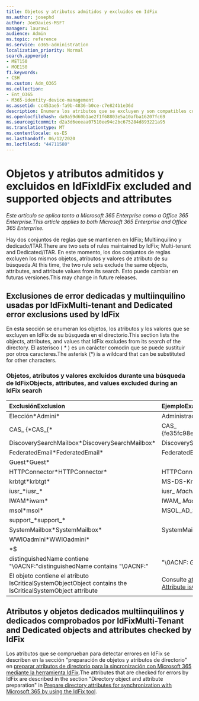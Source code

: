 ```yaml
---
title: Objetos y atributos admitidos y excluidos en IdFix
ms.author: josephd
author: JoeDavies-MSFT
manager: laurawi
audience: Admin
ms.topic: reference
ms.service: o365-administration
localization_priority: Normal
search.appverid:
- MET150
- MOE150
f1.keywords:
- CSH
ms.custom: Adm_O365
ms.collection:
- Ent_O365
- M365-identity-device-management
ms.assetid: cc453ae5-fa9b-4836-b0ce-c7e824b1e36d
description: Enumera los atributos que se excluyen y son compatibles con la herramienta IdFix.
ms.openlocfilehash: da9a59d60b1ae2f1f68803e5a10afba16207fc69
ms.sourcegitcommit: d2a3d6eeeaa07510ee94c2bc675284d893221a95
ms.translationtype: MT
ms.contentlocale: es-ES
ms.lasthandoff: 06/12/2020
ms.locfileid: "44711580"
---
```

# <a name="idfix-excluded-and-supported-objects-and-attributes"></a><span data-ttu-id="4a73b-103">Objetos y atributos admitidos y excluidos en IdFix</span><span class="sxs-lookup"><span data-stu-id="4a73b-103">IdFix excluded and supported objects and attributes</span></span>

<span data-ttu-id="4a73b-104">*Este artículo se aplica tanto a Microsoft 365 Enterprise como a Office 365 Enterprise.*</span><span class="sxs-lookup"><span data-stu-id="4a73b-104">*This article applies to both Microsoft 365 Enterprise and Office 365 Enterprise.*</span></span>

<span data-ttu-id="4a73b-105">Hay dos conjuntos de reglas que se mantienen en IdFix; Multiinquilino y dedicado/ITAR.</span><span class="sxs-lookup"><span data-stu-id="4a73b-105">There are two sets of rules maintained by IdFix; Multi-tenant and Dedicated/ITAR.</span></span> <span data-ttu-id="4a73b-106">En este momento, los dos conjuntos de reglas excluyen los mismos objetos, atributos y valores de atributo de su búsqueda.</span><span class="sxs-lookup"><span data-stu-id="4a73b-106">At this time, the two rule sets exclude the same objects, attributes, and attribute values from its search.</span></span> <span data-ttu-id="4a73b-107">Esto puede cambiar en futuras versiones.</span><span class="sxs-lookup"><span data-stu-id="4a73b-107">This may change in future releases.</span></span>
  
## <a name="multi-tenant-and-dedicated-error-exclusions-used-by-idfix"></a><span data-ttu-id="4a73b-108">Exclusiones de error dedicadas y multiinquilino usadas por IdFix</span><span class="sxs-lookup"><span data-stu-id="4a73b-108">Multi-tenant and Dedicated error exclusions used by IdFix</span></span>
<span data-ttu-id="4a73b-109">En esta sección se enumeran los objetos, los atributos y los valores que se excluyen en IdFix de su búsqueda en el directorio.</span><span class="sxs-lookup"><span data-stu-id="4a73b-109">This section lists the objects, attributes, and values that IdFix excludes from its search of the directory.</span></span> <span data-ttu-id="4a73b-110">El asterisco ( \* ) es un carácter comodín que se puede sustituir por otros caracteres.</span><span class="sxs-lookup"><span data-stu-id="4a73b-110">The asterisk (\*) is a wildcard that can be substituted for other characters.</span></span>
  
### <a name="objects-attributes-and-values-excluded-during-an-idfix-search"></a><span data-ttu-id="4a73b-111">Objetos, atributos y valores excluidos durante una búsqueda de IdFix</span><span class="sxs-lookup"><span data-stu-id="4a73b-111">Objects, attributes, and values excluded during an IdFix search</span></span>

|<span data-ttu-id="4a73b-112">**Exclusión**</span><span class="sxs-lookup"><span data-stu-id="4a73b-112">**Exclusion**</span></span>|<span data-ttu-id="4a73b-113">**Ejemplo**</span><span class="sxs-lookup"><span data-stu-id="4a73b-113">**Example**</span></span>|
|:-----|:-----|
|<span data-ttu-id="4a73b-114">Elección\*</span><span class="sxs-lookup"><span data-stu-id="4a73b-114">Admini\*</span></span> |<span data-ttu-id="4a73b-115">Administrador</span><span class="sxs-lookup"><span data-stu-id="4a73b-115">Administrator</span></span> |
|<span data-ttu-id="4a73b-116">CAS_ {\*</span><span class="sxs-lookup"><span data-stu-id="4a73b-116">CAS_{\*</span></span>  |<span data-ttu-id="4a73b-117">CAS_ {fe35fc98e69e4d08}</span><span class="sxs-lookup"><span data-stu-id="4a73b-117">CAS_{fe35fc98e69e4d08}</span></span> |
|<span data-ttu-id="4a73b-118">DiscoverySearchMailbox\*</span><span class="sxs-lookup"><span data-stu-id="4a73b-118">DiscoverySearchMailbox\*</span></span>  |<span data-ttu-id="4a73b-119">DiscoverySearchMailbox</span><span class="sxs-lookup"><span data-stu-id="4a73b-119">DiscoverySearchMailbox</span></span>  |
|<span data-ttu-id="4a73b-120">FederatedEmail\*</span><span class="sxs-lookup"><span data-stu-id="4a73b-120">FederatedEmail\*</span></span> |<span data-ttu-id="4a73b-121">FederatedEmail.</span><span class="sxs-lookup"><span data-stu-id="4a73b-121">FederatedEmail.</span></span> <span data-ttu-id="4a73b-122">*GUID*</span><span class="sxs-lookup"><span data-stu-id="4a73b-122">*GUID*</span></span> |
|<span data-ttu-id="4a73b-123">Guest\*</span><span class="sxs-lookup"><span data-stu-id="4a73b-123">Guest\*</span></span> ||
|<span data-ttu-id="4a73b-124">HTTPConnector\*</span><span class="sxs-lookup"><span data-stu-id="4a73b-124">HTTPConnector\*</span></span>  |<span data-ttu-id="4a73b-125">HTTPConnector</span><span class="sxs-lookup"><span data-stu-id="4a73b-125">HTTPConnector</span></span> |
|<span data-ttu-id="4a73b-126">krbtgt\*</span><span class="sxs-lookup"><span data-stu-id="4a73b-126">krbtgt\*</span></span> |<span data-ttu-id="4a73b-127">MS-DS-KrbTgt-Link</span><span class="sxs-lookup"><span data-stu-id="4a73b-127">ms-DS-KrbTgt-Link</span></span> |
|<span data-ttu-id="4a73b-128">iusr_\*</span><span class="sxs-lookup"><span data-stu-id="4a73b-128">iusr_\*</span></span> |<span data-ttu-id="4a73b-129">iusr_ *MachineName*</span><span class="sxs-lookup"><span data-stu-id="4a73b-129">iusr_ *machinename*</span></span> |
|<span data-ttu-id="4a73b-130">IWAM\*</span><span class="sxs-lookup"><span data-stu-id="4a73b-130">iwam\*</span></span>  |<span data-ttu-id="4a73b-131">IWAM_ *MachineName*</span><span class="sxs-lookup"><span data-stu-id="4a73b-131">IWAM_ *machinename*</span></span> |
|<span data-ttu-id="4a73b-132">msol\*</span><span class="sxs-lookup"><span data-stu-id="4a73b-132">msol\*</span></span> |<span data-ttu-id="4a73b-133">MSOL_AD_SYNC</span><span class="sxs-lookup"><span data-stu-id="4a73b-133">MSOL_AD_SYNC</span></span> |
|<span data-ttu-id="4a73b-134">support_\*</span><span class="sxs-lookup"><span data-stu-id="4a73b-134">support_\*</span></span> ||
|<span data-ttu-id="4a73b-135">SystemMailbox\*</span><span class="sxs-lookup"><span data-stu-id="4a73b-135">SystemMailbox\*</span></span> |<span data-ttu-id="4a73b-136">SystemMailbox { *GUID* }</span><span class="sxs-lookup"><span data-stu-id="4a73b-136">Systemmailbox{ *GUID*  }</span></span>|
|<span data-ttu-id="4a73b-137">WWIOadmini\*</span><span class="sxs-lookup"><span data-stu-id="4a73b-137">WWIOadmini\*</span></span>  ||
|\*$ ||
|<span data-ttu-id="4a73b-138">distinguishedName contiene "\0ACNF:"</span><span class="sxs-lookup"><span data-stu-id="4a73b-138">distinguishedName contains "\0ACNF:"</span></span>|<span data-ttu-id="4a73b-139">"\0ACNF: *GUID* "</span><span class="sxs-lookup"><span data-stu-id="4a73b-139">"\0ACNF: *GUID*  "</span></span> |
|<span data-ttu-id="4a73b-140">El objeto contiene el atributo IsCriticalSystemObject</span><span class="sxs-lookup"><span data-stu-id="4a73b-140">Object contains the IsCriticalSystemObject attribute</span></span> |<span data-ttu-id="4a73b-141">Consulte [atributos isCriticalSystemObject](https://go.microsoft.com/fwlink/p/?LinkId=401169).</span><span class="sxs-lookup"><span data-stu-id="4a73b-141">See [Attribute isCriticalSystemObject](https://go.microsoft.com/fwlink/p/?LinkId=401169).</span></span> |
   
## <a name="multi-tenant-and-dedicated-objects-and-attributes-checked-by-idfix"></a><span data-ttu-id="4a73b-142">Atributos y objetos dedicados multiinquilinos y dedicados comprobados por IdFix</span><span class="sxs-lookup"><span data-stu-id="4a73b-142">Multi-Tenant and Dedicated objects and attributes checked by IdFix</span></span>
<span data-ttu-id="4a73b-143">Los atributos que se comprueban para detectar errores en IdFix se describen en la sección "preparación de objetos y atributos de directorio" en [preparar atributos de directorio para la sincronización con Microsoft 365 mediante la herramienta IdFix](prepare-directory-attributes-for-synch-with-idfix.md).</span><span class="sxs-lookup"><span data-stu-id="4a73b-143">The attributes that are checked for errors by IdFix are described in the section "Directory object and attribute preparation" in [Prepare directory attributes for synchronization with Microsoft 365 by using the IdFix tool](prepare-directory-attributes-for-synch-with-idfix.md).</span></span>
  

